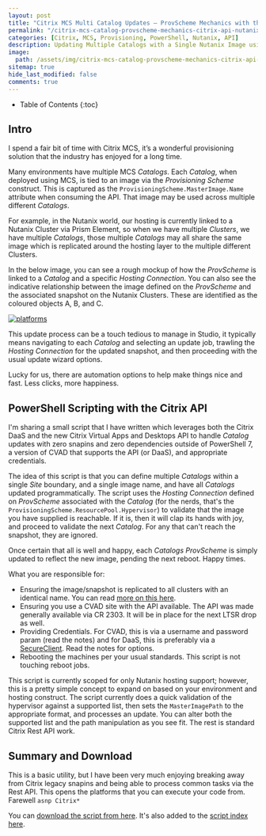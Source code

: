 ```yaml
---
layout: post
title: "Citrix MCS Multi Catalog Updates – ProvScheme Mechanics with the Citrix API for Nutanix"
permalink: "/citrix-mcs-catalog-provscheme-mechanics-citrix-api-nutanix/"
categories: [Citrix, MCS, Provisioning, PowerShell, Nutanix, API]
description: Updating Multiple Catalogs with a Single Nutanix Image using the Citrix Rest API
image:
  path: /assets/img/citrix-mcs-catalog-provscheme-mechanics-citrix-api-nutanix/post_default_image.jpg
sitemap: true
hide_last_modified: false
comments: true
---
```


<!--excerpt-->

-  Table of Contents
{:toc}

## Intro

I spend a fair bit of time with Citrix MCS, it’s a wonderful provisioning solution that the industry has enjoyed for a long time.

Many environments have multiple MCS *Catalogs*. Each *Catalog*, when deployed using MCS, is tied to an image via the *Provisioning Scheme* construct. This is captured as the `ProvisioningScheme.MasterImage.Name` attribute when consuming the API. That image may be used across multiple different *Catalogs*.

For example, in the Nutanix world, our hosting is currently linked to a Nutanix Cluster via Prism Element, so when we have multiple *Clusters*, we have multiple *Catalogs*, those multiple *Catalogs* may all share the same image which is replicated around the hosting layer to the multiple different Clusters.

In the below image, you can see a rough mockup of how the *ProvScheme* is linked to a *Catalog* and a specific *Hosting Connection*. You can also see the indicative relationship between the image defined on the *ProvScheme* and the associated snapshot on the Nutanix Clusters. These are identified as the coloured objects A, B, and C.

[![platforms]({{site.baseurl}}/assets/img/citrix-mcs-catalog-provscheme-mechanics-citrix-api-nutanix/hosting.png)]({{site.baseurl}}/assets/img/citrix-mcs-catalog-provscheme-mechanics-citrix-api-nutanix/hosting.png)

This update process can be a touch tedious to manage in Studio, it typically means navigating to each *Catalog* and selecting an update job, trawling the *Hosting Connection* for the updated snapshot, and then proceeding with the usual update wizard options.

Lucky for us, there are automation options to help make things nice and fast. Less clicks, more happiness.

## PowerShell Scripting with the Citrix API

I'm sharing a small script that I have written which leverages both the Citrix DaaS and the new Citrix Virtual Apps and Desktops API to handle *Catalog* updates with zero snapins and zero dependencies outside of PowerShell 7, a version of CVAD that supports the API (or DaaS), and appropriate credentials.

The idea of this script is that you can define multiple *Catalogs* within a single *Site* boundary, and a single image name, and have all *Catalogs* updated programmatically. The script uses the *Hosting Connection* defined on *ProvScheme* associated with the *Catalog* (for the nerds, that's the `ProvisioningScheme.ResourcePool.Hypervisor`) to validate that the image you have supplied is reachable. If it is, then it will clap its hands with joy, and proceed to validate the next *Catalog*. For any that can't reach the snapshot, they are ignored.

Once certain that all is well and happy, each *Catalogs* *ProvScheme* is simply updated to reflect the new image, pending the next reboot. Happy times.

What you are responsible for:

-  Ensuring the image/snapshot is replicated to all clusters with an identical name. You can read [more on this here](https://jkindon.com/multi-cluster-image-replication-citrix-mcs-nutanix/).
-  Ensuring you use a CVAD site with the API available. The API was made generally available via CR 2303. It will be in place for the next LTSR drop as well.
-  Providing Credentials. For CVAD, this is via a username and password param (read the notes) and for DaaS, this is preferably via a [SecureClient](https://developer-docs.citrix.com/en-us/citrix-cloud/citrix-cloud-api-overview/get-started-with-citrix-cloud-apis.html#create-an-api-client). Read the notes for options.
-  Rebooting the machines per your usual standards. This script is not touching reboot jobs.

This script is currently scoped for only Nutanix hosting support; however, this is a pretty simple concept to expand on based on your environment and hosting construct. The script currently does a quick validation of the hypervisor against a supported list, then sets the `MasterImagePath` to the appropriate format, and processes an update. You can alter both the supported list and the path manipulation as you see fit. The rest is standard Citrix Rest API work.

## Summary and Download

This is a basic utility, but I have been very much enjoying breaking away from Citrix legacy snapins and being able to process common tasks via the Rest API. This opens the platforms that you can execute your code from. Farewell `asnp Citrix*`

You can [download the script from here](https://github.com/JamesKindon/Citrix/blob/master/QuickCatalogUpdate.ps1). It's also added to the [script index here](https://jkindon.com/ScriptIndex/).